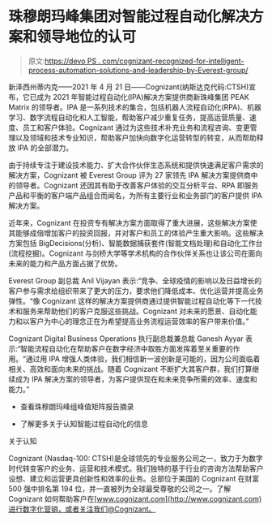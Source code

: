 # 珠穆朗玛峰集团对智能过程自动化解决方案和领导地位的认可

> 原文:[https://devo PS . com/cognizant-recognized-for-intelligent-process-automation-solutions-and-leadership-by-Everest-group/](https://devops.com/cognizant-recognized-for-intelligent-process-automation-solutions-and-leadership-by-everest-group/)

新泽西州蒂内克——2021 年 4 月 21 日——Cognizant(纳斯达克代码:CTSH)宣布，它已成为 2021 年智能过程自动化(IPA)解决方案提供商新珠峰集团 PEAK Matrix 的领导者。IPA 是一系列技术的集合，包括机器人流程自动化(RPA)、机器学习、数字流程自动化和人工智能，帮助客户减少重复任务，提高运营质量、速度、员工和客户体验。Cognizant 通过为这些技术补充业务和流程咨询、变更管理以及领域和技术专业知识，帮助客户加快向数字化运营转型的转变，从而帮助释放 IPA 的全部潜力。

由于持续专注于建设技术能力、扩大合作伙伴生态系统和提供快速满足客户需求的解决方案，Cognizant 被 Everest Group 评为 27 家领先 IPA 解决方案提供商中的领导者。Cognizant 还因其有助于改善客户体验的交互分析平台、RPA 即服务产品和平衡的客户端产品组合而闻名，为所有主要行业和业务部门的客户提供 IPA 解决方案。

近年来，Cognizant 在投资专有解决方案方面取得了重大进展，这些解决方案使其能够成倍增加客户的投资回报，并对客户和员工的体验产生重大影响。这些解决方案包括 BigDecisions(分析)、智能数据捕获套件(智能文档处理)和自动化工作台(流程挖掘)。Cognizant 与剑桥大学等学术机构的合作伙伴关系也让该公司在面向未来的能力和产品方面占据了优势。

Everest Group 副总裁 Anil Vijayan 表示:“竞争、全球疫情的影响以及日益增长的客户参与需求给组织带来了更大的压力，要求他们降低成本、优化运营并提高业务弹性。“像 Cognizant 这样的解决方案提供商通过提供智能过程自动化等下一代技术和服务来帮助他们的客户克服这些挑战。Cognizant 对未来的愿景、自动化能力和以客户为中心的理念正在为希望提高业务流程运营效率的客户带来价值。”

Cognizant Digital Business Operations 执行副总裁兼总裁 Ganesh Ayyar 表示:“智能流程自动化在帮助客户在数字经济中取胜方面发挥着至关重要的作用。“通过用 IPA 增强人类体验，我们相信新一波创新是可能的，因为公司面临着相关、高效和面向未来的挑战。随着 Cognizant 不断扩大其客户群，我们打算继续成为 IPA 解决方案的领导者，为客户提供现在和未来竞争所需的效率、速度和能力。”

*   查看珠穆朗玛峰组峰值矩阵报告摘录

*   了解更多关于认知智能过程自动化的信息

关于认知

Cognizant (Nasdaq-100: CTSH)是全球领先的专业服务公司之一，致力于为数字时代转变客户的业务、运营和技术模式。我们独特的基于行业的咨询方法帮助客户设想、建立和运营更具创新性和效率的业务。总部位于美国的 Cognizant 在财富 500 强中排名第 194 位，并一直被列为全球最受尊敬的公司之一。了解 Cognizant 如何帮助客户在[www.cognizant.com](http://www.cognizant.com)进行数字化营销，或者关注我们@Cognizant。